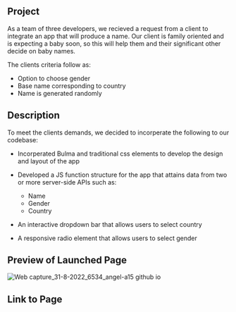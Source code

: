 ## Project

As a team of three developers, we recieved a request from a client to integrate an app 
that will produce a name. Our client is family oriented and is expecting a baby
soon, so this will help them and their significant other decide on baby names.

The clients criteria follow as:

* Option to choose gender
* Base name corresponding to country
* Name is generated randomly

## Description

To meet the clients demands, we decided to incorperate the following to our codebase:

* Incorperated Bulma and traditional css elements to develop the design and layout of the app

* Developed a JS function structure for the app that attains data from two or more server-side APIs
such as: 
  * Name
  * Gender
  * Country
  
* An interactive dropdown bar that allows users to select country
* A responsive radio element that allows users to select gender

## Preview of Launched Page

![Web capture_31-8-2022_6534_angel-a15 github io](https://user-images.githubusercontent.com/106582411/187664756-7eba540e-cf43-45ac-8619-f629696ae953.jpeg)


## Link to Page